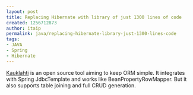 ```yaml
---
layout: post
title: Replacing Hibernate with library of just 1300 lines of code
created: 1256712873
author: itaip
permalink: java/replacing-hibernate-library-just-1300-lines-code
tags:
- JAVA
- Spring
- Hibernate
---
```

<p><a href="http://sourceforge.net/projects/kauklahti">Kauklahti</a> is an open source tool aiming to keep ORM simple. It integrates with Spring JdbcTemplate and works like BeanPropertyRowMapper. But it also supports table joining and full CRUD generation.</p>
